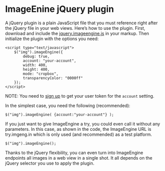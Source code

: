 # ImageEnine jQuery plugin

A jQuery plugin is a plain JavaScript file that you must reference right after the jQuery file in your web views. Here’s how to use the plugin.
First, download and include the [jquery.imageengine.js](https://github.com/WURFL/ImageEngine-jQuery-plugin/jquery.imageengine.js) in your markup.
Then initialize the plugin with the options you need:
```
<script type="text/javascript">
    $("img").imageEngine({
        debug: true,
        account: "your-account",
        width: 400,
        height: 400,
        mode: "cropbox",
        transparencyColor: "0000ff"
    });
</script>
```
NOTE: You need to [sign up](http://www.scientiamobile.com/page/imageengine) to get your user token for the `account` setting.

In the simplest case, you need the following (recommended):

```
$("img").imageEngine( {account:"your-account"} );
```

If you just want to give ImageEngine a try, you could even call it without any parameters. In this case, as shown in the code, the ImageEngine URL is try.imgeng.in which is only used (and recommended) as a test platform.

```
$("img").imageEngine(); 
```

Thanks to the jQuery flexibility, you can even turn into ImageEngine endpoints all images in a web view in a single shot. It all depends on the jQuery selector you use to apply the plugin.

